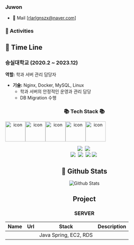 ### Juwon
- 📩 Mail [rlarlgnszx@naver.com]

### 🎈 Activities


## 💼 Time Line

### 숭실대학교 (2020.2 ~ 2023.12)  
**역할:** 학과 서버 관리 담당자  
- **기술:** Nginx, Docker, MySQL, Linux
  - 학과 서버의 안정적인 운영과 관리 담당
  - DB Migration 수행


<div align="center">
<h3 align="center">📚 Tech Stack 📚</h3>
<div style="display: flex; align-items: flex-start;"><img src="https://techstack-generator.vercel.app/docker-icon.svg" alt="icon" width="64" height="64" /><img src="https://techstack-generator.vercel.app/python-icon.svg" alt="icon" width="64" height="64" /><img src="https://techstack-generator.vercel.app/github-icon.svg" alt="icon" width="64" height="64" /><img src="https://techstack-generator.vercel.app/mysql-icon.svg" alt="icon" width="64" height="64" /><img src="https://techstack-generator.vercel.app/kubernetes-icon.svg" alt="icon" width="64" height="64" /></div>

<p align="center">
  <img src="https://img.shields.io/badge/C++-00599C?style=flat-square&logo=C%2B%2B&logoColor=white"/></a>&nbsp 
  <img src="https://img.shields.io/badge/Javascript-ffb13b?style=flat-square&logo=javascript&logoColor=white"/></a>&nbsp 
  <br>
  <img src="https://img.shields.io/badge/Scikit Learn-F7931E?logo=scikitlearn&logoColor=white"/></a>&nbsp 
  <img src="https://img.shields.io/badge/amazon S3-569A31?logo=amazons3&logoColor=white"/></a>&nbsp 
  <img src="https://img.shields.io/badge/amazon EC2-FF9900?logo=amazonec2&logoColor=white"/>
  <img src="https://img.shields.io/badge/googlecloud-4285F4?logo=googlecloud&logoColor=white"/></a>&nbsp 
</p>

## 👻 Github Stats
![Github Stats](https://github-readme-stats.vercel.app/api?username=yunjuwon0825&show_icons=true&theme=buefy)

## Project
### SERVER 

| Name       | Url                                         | Stack                          | Description                                                                 |
|------------|---------------------------------------------|--------------------------------|-----------------------------------------------------------------------------|
|    |  | Java Spring, EC2, RDS         | |
